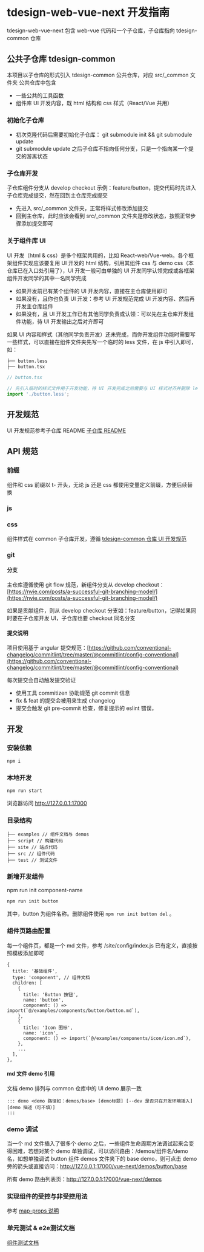 # tdesign-web-vue-next 开发指南

tdesign-web-vue-next 包含 web-vue 代码和一个子仓库，子仓库指向 tdesign-common 仓库

## 公共子仓库 tdesign-common

本项目以子仓库的形式引入 tdesign-common 公共仓库，对应 src/_common 文件夹
公共仓库中包含

* 一些公共的工具函数
* 组件库 UI 开发内容，既 html 结构和 css 样式（React/Vue 共用）

### 初始化子仓库

* 初次克隆代码后需要初始化子仓库： git submodule init && git submodule update
* git submodule update 之后子仓库不指向任何分支，只是一个指向某一个提交的游离状态

### 子仓库开发

子仓库组件分支从 develop checkout 示例：feature/button，提交代码时先进入子仓库完成提交，然在回到主仓库完成提交

* 先进入 src/_common 文件夹，正常将样式修改添加提交
* 回到主仓库，此时应该会看到 src/_common 文件夹是修改状态，按照正常步骤添加提交即可

### 关于组件库 UI

UI 开发（html & css）是多个框架共用的，比如 React-web/Vue-web。各个框架组件实现应该要复用 UI 开发的 html 结构，引用其组件 css 与 demo css（本仓库已在入口处引用了），UI 开发一般可由单独的 UI 开发同学认领完成或各框架组件开发同学的其中一名同学完成

* 如果开发前已有某个组件的 UI 开发内容，直接在主仓库使用即可
* 如果没有，且你也负责 UI 开发：参考 UI 开发规范完成 UI 开发内容、然后再开发主仓库组件
* 如果没有，且 UI 开发工作已有其他同学负责或认领：可以先在主仓库开发组件功能，待 UI 开发输出之后对齐即可

如果 UI 内容和样式（其他同学负责开发）还未完成，而你开发组件功能时需要写一些样式，可以直接在组件文件夹先写一个临时的 less 文件，在 js 中引入即可，如：

```bash
├── button.less
├── button.tsx
```

```js
// button.tsx

// 先引入临时的样式文件用于开发功能，待 UI 开发完成之后需要与 UI 样式对齐并删除 less 文件
import './button.less';

```

## 开发规范

UI 开发规范参考子仓库 README [子仓库 README]()

## API 规范

### 前缀

组件和 css 前缀以 t- 开头，无论 js 还是 css 都使用变量定义前缀，方便后续替换

### js

### css

组件样式在 common 子仓库开发，遵循 [tdesign-common 仓库 UI 开发规范]()

### git

#### 分支

主仓库遵循使用 git flow 规范，新组件分支从 develop checkout：[https://nvie.com/posts/a-successful-git-branching-model/](https://nvie.com/posts/a-successful-git-branching-model/)

如果是贡献组件，则从 develop checkout 分支如：feature/button，记得如果同时要在子仓库开发 UI，子仓库也要 checkout 同名分支

#### 提交说明

项目使用基于 angular 提交规范：[https://github.com/conventional-changelog/commitlint/tree/master/@commitlint/config-conventional](https://github.com/conventional-changelog/commitlint/tree/master/@commitlint/config-conventional)

每次提交会自动触发提交验证

* 使用工具 commitizen 协助规范 git commit 信息
* fix & feat 的提交会被用来生成 changelog
* 提交会触发 git pre-commit 检查，修复提示的 eslint 错误，

## 开发

### 安装依赖

```bash
npm i
```

### 本地开发

```bash
npm run start
```

浏览器访问 <http://127.0.0.1:17000>

### 目录结构

```text
├── examples // 组件文档与 demos
├── script // 构建代码
├── site // 站点代码
├── src // 组件代码
├── test // 测试文件
```

### 新增开发组件

npm run init component-name

```bash
npm run init button
```

其中，button 为组件名称。删除组件使用 `npm run init button del` 。

### 组件页路由配置

每一个组件页，都是一个 md 文件，参考 /site/config/index.js 已有定义，直接按照模板添加即可

```
{
  title: '基础组件',
  type: 'component', // 组件文档
  children: [
    {
      title: 'Button 按钮',
      name: 'button',
      component: () => import(`@/examples/components/button/button.md`),
    },
    {
      title: 'Icon 图标',
      name: 'icon',
      component: () => import(`@/examples/components/icon/icon.md`),
    },
    ...
  ],
},
```

#### md 文件 demo 引用

文档 demo 排列与 common 仓库中的 UI demo 展示一致

```
::: demo <demo 路径如：demos/base> [demo标题] [--dev 是否只在开发环境插入]
[demo 描述（可不填）]
:::
```

### demo 调试

当一个 md 文件插入了很多个 demo 之后，一些组件生命周期方法调试起来会变得困难，若想对某个 demo 单独调试，可以访问路由：/demos/组件名/demo 名，如想单独调试 button 组件 demos 文件夹下的 base demo，则可点击 demo 旁的箭头或直接访问：<http://127.0.0.1:17000/vue-next/demos/button/base>

所有 demo 路由列表页：<http://127.0.0.1:17000/vue-next/demos>

### 实现组件的受控与非受控用法

参考 [map-props 说明](./map-props.md)

### 单元测试 & e2e测试文档

[组件测试文档](./test.md)

